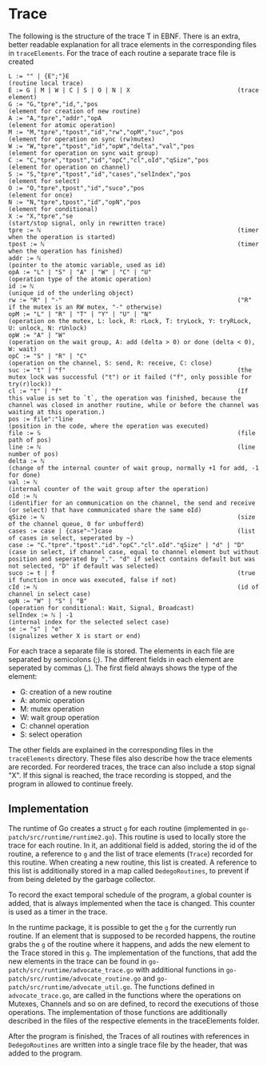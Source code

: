 # Trace

The following is the structure of the trace T in EBNF. There is an extra, 
better readable
explanation for all trace elements in the corresponding files in `traceElements`.
For the trace of each routine a separate trace file is created
```
L := "" | {E";"}E                                               (routine local trace)
E := G | M | W | C | S | O | N | X                              (trace element)
G := "G,"tpre","id,","pos                                       (element for creation of new routine)
A := "A,"tpre","addr","opA                                      (element for atomic operation)
M := "M,"tpre","tpost","id","rw","opM","suc","pos               (element for operation on sync (rw)mutex)
W := "W,"tpre","tpost","id","opW","delta","val","pos            (element for operation on sync wait group)
C := "C,"tpre","tpost","id","opC","cl",oId","qSize","pos        (element for operation on channel)
S := "S,"tpre","tpost","id","cases","selIndex","pos             (element for select)
O := "O,"tpre",tpost","id","suco","pos                          (element for once)
N := "N,"tpre",tpost","id","opN","pos                           (element for conditional)
X := "X,"tpre","se                                              (start/stop signal, only in rewritten trace)
tpre := ℕ                                                       (timer when the operation is started)
tpost := ℕ                                                      (timer when the operation has finished)
addr := ℕ                                                       (pointer to the atomic variable, used as id)
opA := "L" | "S" | "A" | "W" | "C" | "U"                        (operation type of the atomic operation)
id := ℕ                                                         (unique id of the underling object)
rw := "R" | "-"                                                 ("R" if the mutex is an RW mutex, "-" otherwise)
opM := "L" | "R" | "T" | "Y" | "U" | "N"                        (operation on the mutex, L: lock, R: rLock, T: tryLock, Y: tryRLock, U: unlock, N: rUnlock)
opW := "A" | "W"                                                (operation on the wait group, A: add (delta > 0) or done (delta < 0), W: wait)
opC := "S" | "R" | "C"                                          (operation on the channel, S: send, R: receive, C: close)
suc := "t" | "f"                                                (the mutex lock was successful ("t") or it failed ("f", only possible for try(r)lock))
cl := "t" | "f"                                                 (If this value is set to `t`, the operation was finished, because the channel was closed in another routine, while or before the channel was waiting at this operation.)
pos := file":"line                                              (position in the code, where the operation was executed)
file := 𝕊                                                       (file path of pos)
line := ℕ                                                       (line number of pos)
delta := ℕ                                                      (change of the internal counter of wait group, normally +1 for add, -1 for done)
val := ℕ                                                        (internal counter of the wait group after the operation)
oId := ℕ                                                        (identifier for an communication on the channel, the send and receive (or select) that have communicated share the same oId)
qSize := ℕ                                                      (size of the channel queue, 0 for unbufferd)
cases := case | {case"~"}case                                   (list of cases in select, seperated by ~)
case := "C."tpre"."tpost"."id"."opC"."cl".oId"."qSize" | "d" | "D"     (case in select, if channel case, equal to channel element but without position and seperated by ".". "d" if select contains default but was not selected, "D" if default was selected)
suco := t | f                                                   (true if function in once was executed, false if not)
cId := ℕ                                                        (id of channel in select case) 
opN := "W" | "S" | "B"                                          (operation for conditional: Wait, Signal, Broadcast)
selIndex := ℕ | -1                                              (internal index for the selected select case)
se := "s" | "e"                                                 (signalizes wether X is start or end)
```

For each trace a separate file is stored.
The elements in each file are separated by 
semicolons (;). The different fields in each element are seperated by 
commas (,). The first field always shows the type of the element:

- G: creation of a new routine
- A: atomic operation
- M: mutex operation
- W: wait group operation
- C: channel operation
- S: select operation

The other fields are explained in the corresponding files in the `traceElements` directory.
These files also describe how the trace elements are recorded.
For reordered traces, the trace can also include a stop signal "X".
If this signal is reached, the trace recording is stopped, and the 
program in allowed to continue freely.

## Implementation
The runtime of Go creates a struct `g` for each routine (implemented in `go-patch/src/runtime/runtime2.go`). This routine is used to locally store the trace for each routine. 
In it, an additional field is added, storing the id of the routine, a reference to `g` and the list of trace elements (`Trace`) recorded for this routine. When creating a new routine, this list is created. A reference to this list is additionally stored in a map called `DedegoRoutines`, to prevent if from being deleted by the garbage collector.

To record the exact temporal schedule of the program, a global counter is added, 
that is always implemented when the tace is changed. This counter is used as 
a timer in the trace.

In the runtime package, it is possible to get the `g` for the currently run routine. If an element that is supposed to be recorded happens, the routine grabs the `g` of the routine where it happens, and adds the new element to the Trace stored in this `g`. The implementation of the functions, that add the new elements in the trace can be found in `go-patch/src/runtime/advocate_trace.go` with additional functions in `go-patch/src/runtime/advocate_routine.go` and `go-patch/src/runtime/advocate_util.go`. The functions defined in `advocate_trace.go`, are called in the functions where the operations on Mutexes, Channels and so on are defined, to record the executions of those operations. The implementation of those functions are additionally described in the files of the respective elements in the traceElements folder.

After the program is finished, the Traces of all routines with references in `DedegoRoutines` are written into a single trace file by the header, that was 
added to the program.